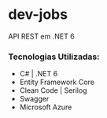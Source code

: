 # dev-jobs
API REST em .NET 6

### Tecnologias Utilizadas:
- C# | .NET 6
- Entity Framework Core
- Clean Code | Serilog
- Swagger
- Microsoft Azure